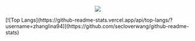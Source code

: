 <p align="center"><img src="https://i.giphy.com/RThN0hOS2GO4M.gif" /></p>
[![Top Langs](https://github-readme-stats.vercel.app/api/top-langs/?username=zhanglina94)](https://github.com/secloverwang/github-readme-stats)
